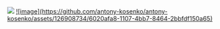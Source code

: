 <img src="https://capsule-render.vercel.app/api?type=waving&color=gradient&height=200&text=Hi,%20I'm%20Anton!&fontSize=40&fontAlignY=30&desc=Software%20Developer%20[%20Python%20|%20Django%20|%20FastAPI%20]&descAlign=30&descAlignY=60"/>
<a href="https://www.linkedin.com/in/anton-kosenko-a266a8245/">
  ![image](https://github.com/antony-kosenko/antony-kosenko/assets/126908734/6020afa8-1107-4bb7-8464-2bbfdf150a65)
</a>
